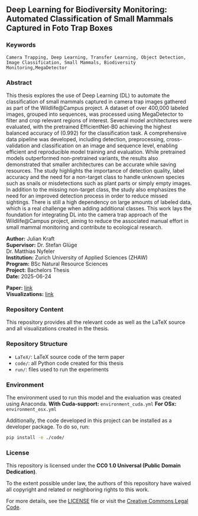 ## Deep Learning for Biodiversity Monitoring: Automated Classification of Small Mammals Captured in Foto Trap Boxes

### Keywords
    Camera Trapping, Deep Learning, Transfer Learning, Object Detection, Image Classification, Small Mammals, Biodiversity Monitoring,MegaDetector

### Abstract

This thesis explores the use of Deep Learning (DL) to automate the classification of small mammals captured in camera trap images gathered as part of the Wildlife@Campus project.
A dataset of over 400,000 labeled images, grouped into sequences, was processed using MegaDetector to filter and crop relevant regions of interest.
Several model architectures were evaluated, with the pretrained EfficientNet-B0 achieving the highest balanced accuracy of \(0.992\) for the classification task.
A comprehensive data pipeline was developed, including detection, preprocessing, cross-validation and classification on an image and sequence level, enabling efficient and reproducible model training and evaluation.
While pretrained models outperformed non-pretrained variants, the results also demonstrated that smaller architectures can be accurate while saving resources.
The study highlights the importance of detection quality, label accuracy and the need for a non-target class to handle unknown species such as snails or misdetections such as plant parts or simply empty images.
In addition to the missing non-target class, the study also emphasizes the need for an improved detection process in order to reduce missed sightings.
There is still a high dependency on large amounts of labeled data, which is a real challenge when adding additional classes.
This work lays the foundation for integrating DL into the camera trap approach of the Wildlife@Campus project, aiming to reduce the associated manual effort in small mammal monitoring and contribute to ecological research.

**Author:**         Julian Kraft<br>
**Supervisor:**     Dr. Stefan Glüge<br>
                    Dr. Matthias Nyfeler<br>
**Institution:**    Zurich University of Applied Sciences (ZHAW)<br>
**Program:**        BSc Natural Resource Sciences<br>
**Project:**        Bachelors Thesis<br>
**Date:**           2025-06-24

**Paper:** [link](./LaTeX/main.pdf)<br>
**Visualizations:** [link](./visualizations.ipynb)

### Repository Content

This repository provides all the relevant code as well as the LaTeX source and all visualizations created in the thesis.

### Repository Structure

- `LaTeX/`: LaTeX source code of the term paper
- `code/`: all Python code created for this thesis
- `run/`: files used to run the experiments

### Environment

The environment used to run this model and the evaluation was created using Anaconda.
**With Cuda-support:**  `environment_cuda.yml`
**For OSx:**            `environment_osx.yml`


Additionally, the code developed in this project can be installed as a developer package. To do so, run:

```bash
pip install -e ./code/
```

### License

This repository is licensed under the **CC0 1.0 Universal (Public Domain Dedication)**. 

To the extent possible under law, the authors of this repository have waived all copyright and related or neighboring rights to this work. 

For more details, see the [LICENSE](./LICENSE) file or visit the [Creative Commons Legal Code](https://creativecommons.org/publicdomain/zero/1.0/legalcode).
